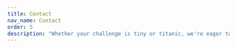 ```yaml
---
title: Contact
nav_name: Contact
order: 5
description: "Whether your challenge is tiny or titanic, we're eager to help. Drop us a line and let's discuss how, together, we can make your project a success."
---
```


<contact-form>
</contact-form>


